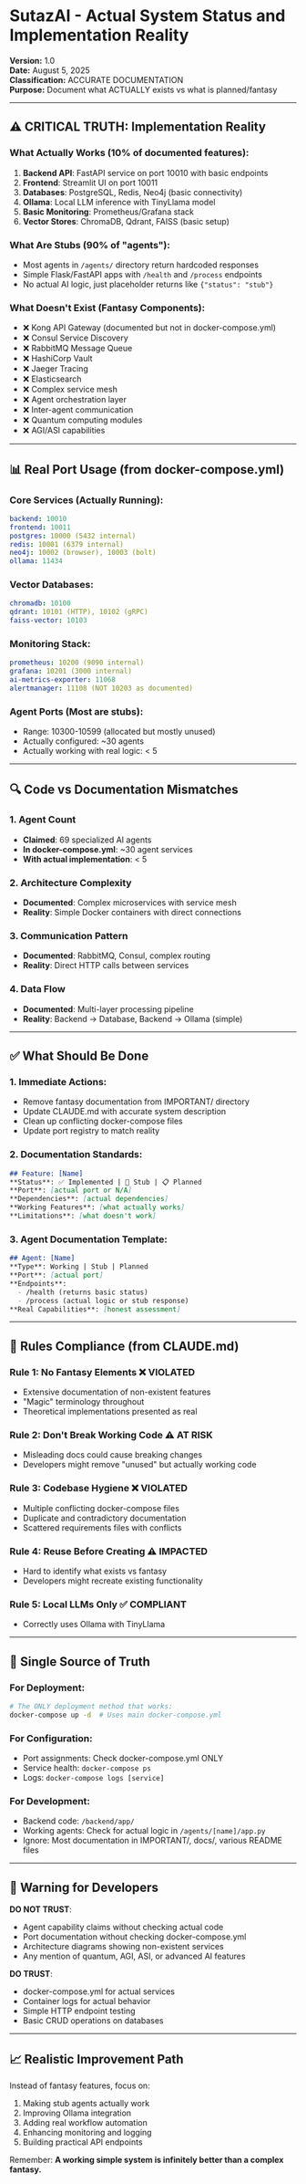 # SutazAI - Actual System Status and Implementation Reality

**Version:** 1.0  
**Date:** August 5, 2025  
**Classification:** ACCURATE DOCUMENTATION  
**Purpose:** Document what ACTUALLY exists vs what is planned/fantasy

---

## ⚠️ CRITICAL TRUTH: Implementation Reality

### What Actually Works (10% of documented features):
1. **Backend API**: FastAPI service on port 10010 with basic endpoints
2. **Frontend**: Streamlit UI on port 10011
3. **Databases**: PostgreSQL, Redis, Neo4j (basic connectivity)
4. **Ollama**: Local LLM inference with TinyLlama model
5. **Basic Monitoring**: Prometheus/Grafana stack
6. **Vector Stores**: ChromaDB, Qdrant, FAISS (basic setup)

### What Are Stubs (90% of "agents"):
- Most agents in `/agents/` directory return hardcoded responses
- Simple Flask/FastAPI apps with `/health` and `/process` endpoints
- No actual AI logic, just placeholder returns like `{"status": "stub"}`

### What Doesn't Exist (Fantasy Components):
- ❌ Kong API Gateway (documented but not in docker-compose.yml)
- ❌ Consul Service Discovery
- ❌ RabbitMQ Message Queue
- ❌ HashiCorp Vault
- ❌ Jaeger Tracing
- ❌ Elasticsearch
- ❌ Complex service mesh
- ❌ Agent orchestration layer
- ❌ Inter-agent communication
- ❌ Quantum computing modules
- ❌ AGI/ASI capabilities

---

## 📊 Real Port Usage (from docker-compose.yml)

### Core Services (Actually Running):
```yaml
backend: 10010
frontend: 10011
postgres: 10000 (5432 internal)
redis: 10001 (6379 internal)
neo4j: 10002 (browser), 10003 (bolt)
ollama: 11434
```

### Vector Databases:
```yaml
chromadb: 10100
qdrant: 10101 (HTTP), 10102 (gRPC)
faiss-vector: 10103
```

### Monitoring Stack:
```yaml
prometheus: 10200 (9090 internal)
grafana: 10201 (3000 internal)
ai-metrics-exporter: 11068
alertmanager: 11108 (NOT 10203 as documented)
```

### Agent Ports (Most are stubs):
- Range: 10300-10599 (allocated but mostly unused)
- Actually configured: ~30 agents
- Actually working with real logic: < 5

---

## 🔍 Code vs Documentation Mismatches

### 1. Agent Count
- **Claimed**: 69 specialized AI agents
- **In docker-compose.yml**: ~30 agent services
- **With actual implementation**: < 5

### 2. Architecture Complexity
- **Documented**: Complex microservices with service mesh
- **Reality**: Simple Docker containers with direct connections

### 3. Communication Pattern
- **Documented**: RabbitMQ, Consul, complex routing
- **Reality**: Direct HTTP calls between services

### 4. Data Flow
- **Documented**: Multi-layer processing pipeline
- **Reality**: Backend → Database, Backend → Ollama (simple)

---

## ✅ What Should Be Done

### 1. Immediate Actions:
- Remove fantasy documentation from IMPORTANT/ directory
- Update CLAUDE.md with accurate system description
- Clean up conflicting docker-compose files
- Update port registry to match reality

### 2. Documentation Standards:
```markdown
## Feature: [Name]
**Status**: ✅ Implemented | 🚧 Stub | 📋 Planned
**Port**: [actual port or N/A]
**Dependencies**: [actual dependencies]
**Working Features**: [what actually works]
**Limitations**: [what doesn't work]
```

### 3. Agent Documentation Template:
```markdown
## Agent: [Name]
**Type**: Working | Stub | Planned
**Port**: [actual port]
**Endpoints**: 
  - /health (returns basic status)
  - /process (actual logic or stub response)
**Real Capabilities**: [honest assessment]
```

---

## 📝 Rules Compliance (from CLAUDE.md)

### Rule 1: No Fantasy Elements ❌ VIOLATED
- Extensive documentation of non-existent features
- "Magic" terminology throughout
- Theoretical implementations presented as real

### Rule 2: Don't Break Working Code ⚠️ AT RISK
- Misleading docs could cause breaking changes
- Developers might remove "unused" but actually working code

### Rule 3: Codebase Hygiene ❌ VIOLATED
- Multiple conflicting docker-compose files
- Duplicate and contradictory documentation
- Scattered requirements files with conflicts

### Rule 4: Reuse Before Creating ⚠️ IMPACTED
- Hard to identify what exists vs fantasy
- Developers might recreate existing functionality

### Rule 5: Local LLMs Only ✅ COMPLIANT
- Correctly uses Ollama with TinyLlama

---

## 🎯 Single Source of Truth

### For Deployment:
```bash
# The ONLY deployment method that works:
docker-compose up -d  # Uses main docker-compose.yml
```

### For Configuration:
- Port assignments: Check docker-compose.yml ONLY
- Service health: `docker-compose ps`
- Logs: `docker-compose logs [service]`

### For Development:
- Backend code: `/backend/app/`
- Working agents: Check for actual logic in `/agents/[name]/app.py`
- Ignore: Most documentation in IMPORTANT/, docs/, various README files

---

## 🚨 Warning for Developers

**DO NOT TRUST**:
- Agent capability claims without checking actual code
- Port documentation without checking docker-compose.yml
- Architecture diagrams showing non-existent services
- Any mention of quantum, AGI, ASI, or advanced AI features

**DO TRUST**:
- docker-compose.yml for actual services
- Container logs for actual behavior
- Simple HTTP endpoint testing
- Basic CRUD operations on databases

---

## 📈 Realistic Improvement Path

Instead of fantasy features, focus on:
1. Making stub agents actually work
2. Improving Ollama integration
3. Adding real workflow automation
4. Enhancing monitoring and logging
5. Building practical API endpoints

Remember: **A working simple system is infinitely better than a complex fantasy.**